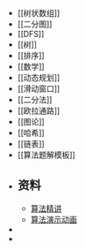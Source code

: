 - [[树状数组]]
- [[二分图]]
- [[DFS]]
- [[树]]
- [[排序]]
- [[数学]]
- [[动态规划]]
- [[滑动窗口]]
- [[二分法]]
- [[欧拉通路]]
- [[图论]]
- [[哈希]]
- [[链表]]
- [[算法题解模板]]
- ## 资料
	- [算法精讲](https://labuladong.github.io/algo/di-si-zhan-4baf4/ru-he-xue--84b79/)
	- [算法演示动画](https://blog.algomooc.com/)
-
-